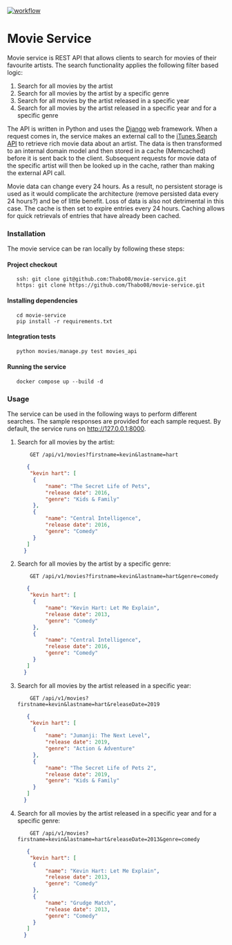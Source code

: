 [![workflow](https://github.com/Thabo08/movies/actions/workflows/main.yml/badge.svg?branch=main)](https://github.com/Thabo08/movies/actions/workflows/main.yml)

# Movie Service
Movie service is REST API that allows clients to search for movies of their favourite artists. The search functionality
applies the following filter based logic:

1. Search for all movies by the artist
2. Search for all movies by the artist by a specific genre
3. Search for all movies by the artist released in a specific year
4. Search for all movies by the artist released in a specific year and for a specific genre

The API is written in Python and uses the [Django](https://www.djangoproject.com/) web framework. When a request comes in,
the service makes an external call to the [iTunes Search API](https://affiliate.itunes.apple.com/resources/documentation/itunes-store-web-service-search-api/)
to retrieve rich movie data about an artist. The data is then transformed to an internal domain model and then stored
in a cache (Memcached) before it is sent back to the client. Subsequent requests for movie data of the specific artist
will then be looked up in the cache, rather than making the external API call.

Movie data can change every 24 hours. As a result, no persistent storage is used as it would complicate the architecture
(remove persisted data every 24 hours?) and be of little benefit. Loss of data is also not detrimental in this case. The cache is then set to expire entries
every 24 hours. Caching allows for quick retrievals of entries that have already been cached.


### Installation
The movie service can be ran locally by following these steps:
#### Project checkout
```git
   ssh: git clone git@github.com:Thabo08/movie-service.git
   https: git clone https://github.com/Thabo08/movie-service.git
```

#### Installing dependencies
```shell
   cd movie-service
   pip install -r requirements.txt
```

#### Integration tests
```python
   python movies/manage.py test movies_api
```

#### Running the service
```docker
   docker compose up --build -d
```


### Usage
The service can be used in the following ways to perform different searches. The sample responses are provided for each
sample request. By default, the service runs on http://127.0.0.1:8000.

1. Search for all movies by the artist:
    ```
        GET /api/v1/movies?firstname=kevin&lastname=hart
   ```
   ```json
      {
       "kevin hart": [
        {
            "name": "The Secret Life of Pets",
            "release date": 2016,
            "genre": "Kids & Family"
        },
        {
            "name": "Central Intelligence",
            "release date": 2016,
            "genre": "Comedy"
        }
      ]
     }
   ```
2. Search for all movies by the artist by a specific genre:
    ```
        GET /api/v1/movies?firstname=kevin&lastname=hart&genre=comedy
   ```
   ```json
      {
       "kevin hart": [
        {
            "name": "Kevin Hart: Let Me Explain",
            "release date": 2013,
            "genre": "Comedy"
        },
        {
            "name": "Central Intelligence",
            "release date": 2016,
            "genre": "Comedy"
        }
      ]
     }
   ```
3. Search for all movies by the artist released in a specific year:
    ```
        GET /api/v1/movies?firstname=kevin&lastname=hart&releaseDate=2019
   ```
   ```json
      {
       "kevin hart": [
        {
            "name": "Jumanji: The Next Level",
            "release date": 2019,
            "genre": "Action & Adventure"
        },
        {
            "name": "The Secret Life of Pets 2",
            "release date": 2019,
            "genre": "Kids & Family"
        }
      ]
     }
   ```
4. Search for all movies by the artist released in a specific year and for a specific genre:
    ```
        GET /api/v1/movies?firstname=kevin&lastname=hart&releaseDate=2013&genre=comedy
   ```
   ```json
      {
       "kevin hart": [
        {
            "name": "Kevin Hart: Let Me Explain",
            "release date": 2013,
            "genre": "Comedy"
        },
        {
            "name": "Grudge Match",
            "release date": 2013,
            "genre": "Comedy"
        }
      ]
     }
   ```